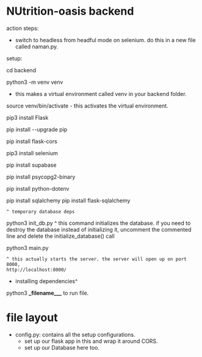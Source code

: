 # NUtrition-oasis backend

action steps:

- switch to headless from headful mode on selenium. do this in a new file called naman.py.

setup:

cd backend

python3 -m venv venv

- this makes a virtual environment called venv in your backend folder.

source venv/bin/activate - this activates the virtual environment.

pip3 install Flask

pip install --upgrade pip

pip install flask-cors

pip3 install selenium

pip install supabase

pip install psycopg2-binary

pip install python-dotenv

pip install sqlalchemy
pip install flask-sqlalchemy

    ^ temporary database deps

python3 init_db.py
^ this command initializes the database. if you need to destroy the database instead of initializing it, uncomment the commented line and delete the initialize_database() call

python3 main.py

    ^ this actually starts the server. the server will open up on port 8000,
    http://localhost:8000/

- installing dependencies^

python3 **\_**filename**\_\_\_** to run file.

# file layout

- config.py: contains all the setup configurations.
  - set up our flask app in this and wrap it around CORS.
  - set up our Database here too.
